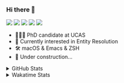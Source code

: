 ### Hi there 👋

[![](https://img.shields.io/badge/-Email-325180?logo=maildotru&logoColor=white&style=flat-square)](mailto:hi@wang.tianshu.me)
[![](https://img.shields.io/badge/-GitHub-black?logo=GitHub&style=flat-square)](https://github.com/tshu-w)
[![](https://img.shields.io/badge/-Telegram-26a5e4?labelColor=fafafa&logo=telegram&style=flat-square)](https://t.me/tshu_w) 
[![](https://img.shields.io/badge/-Twitter-1da1f2?logo=Twitter&logoColor=white&style=flat-square)](https://twitter.com/tshu_w)
[![](https://komarev.com/ghpvc/?username=tshu-w&color=blueviolet&style=flat-square)]()



- 🧑🏻‍🎓 PhD candidate at UCAS
- 🔭 Currently interested in Entity Resolution
- 🛠 macOS & Emacs & ZSH
- 🚧 Under construction...

<details>

<summary>GitHub Stats</summary>

![Tianshu's GitHub stats](https://github-readme-stats.vercel.app/api?username=tshu-w&show_icons=true&theme=buefy&count_private=true)
  
</details>


<details>
  <summary>Wakatime Stats</summary>

  Currently, files accessed by tramp cannot be tracked by wakatime, see https://github.com/wakatime/wakatime-mode/issues/27
  <br>
  
<!--START_SECTION:waka-->
**I'm an Early 🐤** 

```text
🌞 Morning    53 commits     ███░░░░░░░░░░░░░░░░░░░░░░   14.6% 
🌆 Daytime    164 commits    ███████████░░░░░░░░░░░░░░   45.18% 
🌃 Evening    141 commits    █████████░░░░░░░░░░░░░░░░   38.84% 
🌙 Night      5 commits      ░░░░░░░░░░░░░░░░░░░░░░░░░   1.38%

```
📅 **I'm Most Productive on Monday** 

```text
Monday       94 commits     ██████░░░░░░░░░░░░░░░░░░░   25.9% 
Tuesday      65 commits     ████░░░░░░░░░░░░░░░░░░░░░   17.91% 
Wednesday    43 commits     ███░░░░░░░░░░░░░░░░░░░░░░   11.85% 
Thursday     48 commits     ███░░░░░░░░░░░░░░░░░░░░░░   13.22% 
Friday       41 commits     ██░░░░░░░░░░░░░░░░░░░░░░░   11.29% 
Saturday     40 commits     ██░░░░░░░░░░░░░░░░░░░░░░░   11.02% 
Sunday       32 commits     ██░░░░░░░░░░░░░░░░░░░░░░░   8.82%

```


📊 **This Week I Spent My Time On** 

```text
💬 Programming Languages: 
sh                       37 hrs 7 mins       ████████████████████████░   98.2% 
Org                      20 mins             ░░░░░░░░░░░░░░░░░░░░░░░░░   0.91% 
Python                   13 mins             ░░░░░░░░░░░░░░░░░░░░░░░░░   0.59% 
Other                    3 mins              ░░░░░░░░░░░░░░░░░░░░░░░░░   0.17% 
Bash                     2 mins              ░░░░░░░░░░░░░░░░░░░░░░░░░   0.13%

🔥 Editors: 
Zsh                      37 hrs 7 mins       ████████████████████████░   98.2% 
Emacs                    40 mins             ░░░░░░░░░░░░░░░░░░░░░░░░░   1.8%

🐱‍💻 Projects: 
sigmod-pc                30 hrs 22 mins      ████████████████████░░░░░   80.36% 
Terminal                 5 hrs 21 mins       ███░░░░░░░░░░░░░░░░░░░░░░   14.16% 
universal_ie             1 hr 13 mins        ░░░░░░░░░░░░░░░░░░░░░░░░░   3.25% 
Unknown Project          37 mins             ░░░░░░░░░░░░░░░░░░░░░░░░░   1.65% 
dotfiles                 5 mins              ░░░░░░░░░░░░░░░░░░░░░░░░░   0.26%

💻 Operating System: 
Linux                    33 hrs 29 mins      ██████████████████████░░░   88.59% 
Mac                      4 hrs 18 mins       ██░░░░░░░░░░░░░░░░░░░░░░░   11.41%

```

**I Mostly Code in Python** 

```text
Python                   9 repos             ██████████░░░░░░░░░░░░░░░   42.86% 
HTML                     2 repos             ██░░░░░░░░░░░░░░░░░░░░░░░   9.52% 
Emacs Lisp               2 repos             ██░░░░░░░░░░░░░░░░░░░░░░░   9.52% 
JavaScript               2 repos             ██░░░░░░░░░░░░░░░░░░░░░░░   9.52% 
TeX                      2 repos             ██░░░░░░░░░░░░░░░░░░░░░░░   9.52%

```



 Last Updated on 20/04/2022 08:07:00 UTC
<!--END_SECTION:waka-->
</details>
